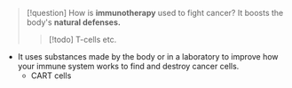 > [!question] How is **immunotherapy** used to fight cancer? It boosts the body's **natural defenses.**
> > [!todo] T-cells etc.
- It uses substances made by the body or in a laboratory to improve how your immune system works to find and destroy cancer cells.
	- CART cells